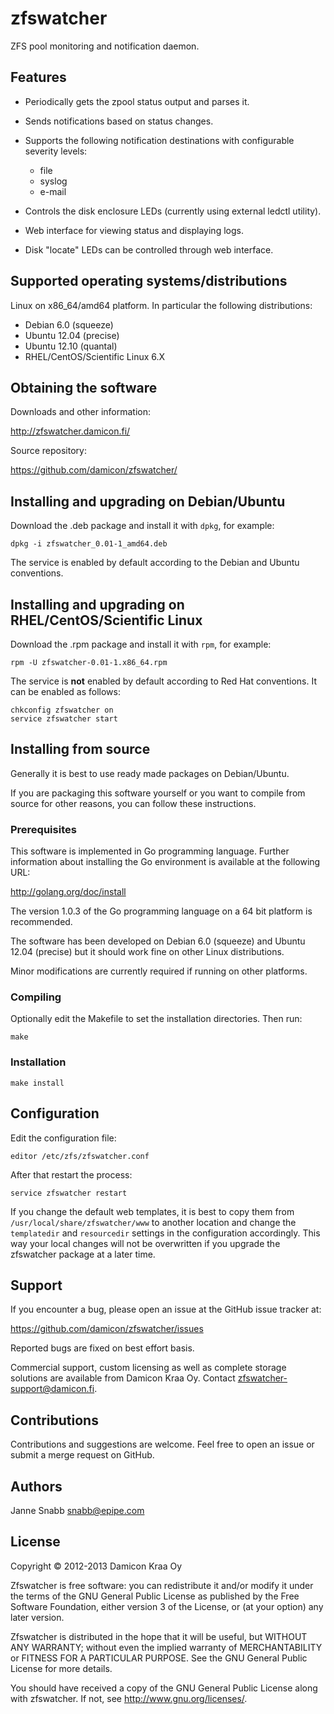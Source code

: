 zfswatcher
==========

ZFS pool monitoring and notification daemon.

Features
--------

- Periodically gets the zpool status output and parses it.

- Sends notifications based on status changes.

- Supports the following notification destinations with configurable
  severity levels:
  * file
  * syslog
  * e-mail

- Controls the disk enclosure LEDs (currently using external ledctl
  utility).

- Web interface for viewing status and displaying logs.

- Disk "locate" LEDs can be controlled through web interface.


Supported operating systems/distributions
-----------------------------------------

Linux on x86_64/amd64 platform. In particular the following distributions:

- Debian 6.0 (squeeze)
- Ubuntu 12.04 (precise)
- Ubuntu 12.10 (quantal)
- RHEL/CentOS/Scientific Linux 6.X

Obtaining the software
----------------------

Downloads and other information:

http://zfswatcher.damicon.fi/

Source repository:

https://github.com/damicon/zfswatcher/


Installing and upgrading on Debian/Ubuntu
-----------------------------------------

Download the .deb package and install it with `dpkg`, for example:

    dpkg -i zfswatcher_0.01-1_amd64.deb

The service is enabled by default according to the Debian and Ubuntu
conventions.


Installing and upgrading on RHEL/CentOS/Scientific Linux
--------------------------------------------------------

Download the .rpm package and install it with `rpm`, for example:

    rpm -U zfswatcher-0.01-1.x86_64.rpm

The service is **not** enabled by default according to Red Hat
conventions. It can be enabled as follows:

    chkconfig zfswatcher on
    service zfswatcher start


Installing from source
----------------------

Generally it is best to use ready made packages on Debian/Ubuntu.

If you are packaging this software yourself or you want to compile
from source for other reasons, you can follow these instructions.


### Prerequisites

This software is implemented in Go programming language. Further
information about installing the Go environment is available
at the following URL:

http://golang.org/doc/install

The version 1.0.3 of the Go programming language on a 64 bit platform
is recommended.

The software has been developed on Debian 6.0 (squeeze) and Ubuntu 12.04
(precise) but it should work fine on other Linux distributions.

Minor modifications are currently required if running on other platforms.


### Compiling

Optionally edit the Makefile to set the installation directories.
Then run:

    make


### Installation

    make install


Configuration
-------------

Edit the configuration file:

    editor /etc/zfs/zfswatcher.conf

After that restart the process:

    service zfswatcher restart

If you change the default web templates, it is best to copy them
from `/usr/local/share/zfswatcher/www` to another location and change
the `templatedir` and `resourcedir` settings in the configuration
accordingly. This way your local changes will not be overwritten if you
upgrade the zfswatcher package at a later time.


Support
-------

If you encounter a bug, please open an issue at the GitHub issue
tracker at:

https://github.com/damicon/zfswatcher/issues

Reported bugs are fixed on best effort basis.

Commercial support, custom licensing as well as complete
storage solutions are available from Damicon Kraa Oy. Contact
<zfswatcher-support@damicon.fi>.


Contributions
-------------

Contributions and suggestions are welcome. Feel free to open an issue
or submit a merge request on GitHub.


Authors
-------

Janne Snabb <snabb@epipe.com>


License
-------

Copyright © 2012-2013 Damicon Kraa Oy

Zfswatcher is free software: you can redistribute it and/or modify
it under the terms of the GNU General Public License as published by
the Free Software Foundation, either version 3 of the License, or
(at your option) any later version.

Zfswatcher is distributed in the hope that it will be useful,
but WITHOUT ANY WARRANTY; without even the implied warranty of
MERCHANTABILITY or FITNESS FOR A PARTICULAR PURPOSE. See the
GNU General Public License for more details.

You should have received a copy of the GNU General Public License
along with zfswatcher. If not, see <http://www.gnu.org/licenses/>.

